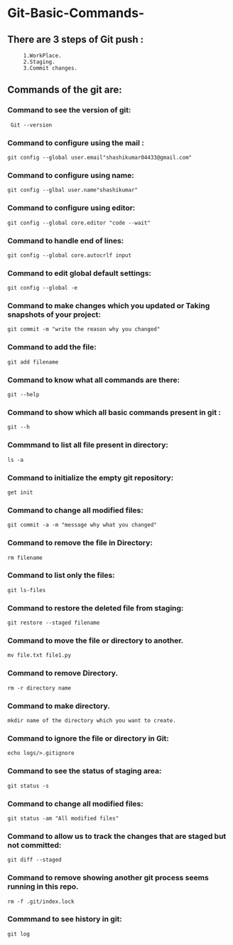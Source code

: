# Git-Basic-Commands-
## There are 3 steps of Git push :
         1.WorkPlace.
         2.Staging.
         3.Commit changes.

## Commands of the git are:
### Command to see the version of git:
     Git --version
### Command to configure using the mail :
    git config --global user.email"shashikumar04433@gmail.com"

### Command to configure using name:
    git config --glbal user.name"shashikumar"

### Command to configure using editor:
    git config --global core.editor "code --wait"

### Command to handle end of lines:
    git config --global core.autocrlf input
    
### Command to edit global default settings:
    git config --global -e
### Command to make changes which you updated or Taking snapshots of your project:
    git commit -m "write the reason why you changed"
### Command to add the file:
    git add filename
### Command to know what all commands are there:
    git --help

### Command to show which all basic commands present in git :
    git --h
### Commmand to list all file present in directory:
    ls -a
### Command to initialize the empty git repository:
    get init
### Command to change all modified files:
    git commit -a -m "message why what you changed"
### Command to remove the file in Directory:
    rm filename
### Command to list only the  files:
    git ls-files
### Command to restore the deleted file from staging:
    git restore --staged filename
### Command to move the file or directory to another.
    mv file.txt file1.py
### Command to remove Directory.
    rm -r directory name
### Command to make directory.
    mkdir name of the directory which you want to create.
### Command to ignore the file or directory in Git:
    echo logs/>.gitignore
### Command to see the status of staging area:
    git status -s
### Command to change all modified files:
    git status -am "All modified files"
### Command to allow us to track the changes that are staged but not committed:
    git diff --staged
### Command to remove showing another git process seems running in this repo.
    rm -f .git/index.lock
    
### Commmand to see history in git:
    git log
    
         
